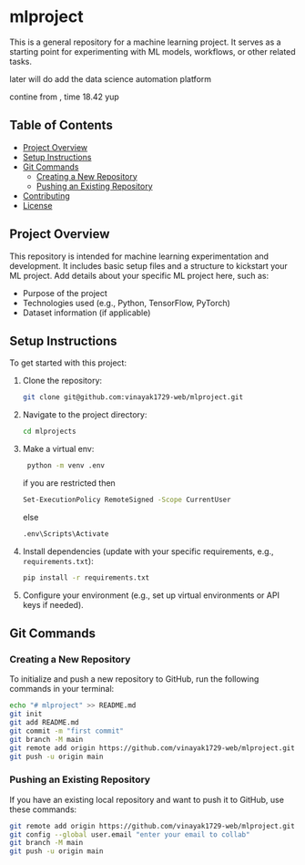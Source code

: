 # mlproject

This is a general repository for a machine learning project. It serves as a starting point for experimenting with ML models, workflows, or other related tasks.

later will do add the data science automation platform

contine from , time 18.42 yup
## Table of Contents
- [Project Overview](#project-overview)
- [Setup Instructions](#setup-instructions)
- [Git Commands](#git-commands)
  - [Creating a New Repository](#creating-a-new-repository)
  - [Pushing an Existing Repository](#pushing-an-existing-repository)
- [Contributing](#contributing)
- [License](#license)

## Project Overview
This repository is intended for machine learning experimentation and development. It includes basic setup files and a structure to kickstart your ML project. Add details about your specific ML project here, such as:
- Purpose of the project
- Technologies used (e.g., Python, TensorFlow, PyTorch)
- Dataset information (if applicable)

## Setup Instructions
To get started with this project:
1. Clone the repository:
   ```bash
   git clone git@github.com:vinayak1729-web/mlproject.git
   ```
2. Navigate to the project directory:
   ```bash
   cd mlprojects
   ```
3. Make a virtual env:
   ```bash
    python -m venv .env
   ```
   if you are restricted then
    ```bash
    Set-ExecutionPolicy RemoteSigned -Scope CurrentUser
   ```
   else
   ```bash
   .env\Scripts\Activate
   ```

4. Install dependencies (update with your specific requirements, e.g., `requirements.txt`):
   ```bash
   pip install -r requirements.txt
   ```
5. Configure your environment (e.g., set up virtual environments or API keys if needed).

## Git Commands

### Creating a New Repository
To initialize and push a new repository to GitHub, run the following commands in your terminal:

```bash
echo "# mlproject" >> README.md
git init
git add README.md
git commit -m "first commit"
git branch -M main
git remote add origin https://github.com/vinayak1729-web/mlproject.git
git push -u origin main
```

### Pushing an Existing Repository
If you have an existing local repository and want to push it to GitHub, use these commands:

```bash
git remote add origin https://github.com/vinayak1729-web/mlproject.git
git config --global user.email "enter your email to collab"
git branch -M main
git push -u origin main

```
